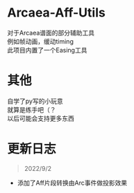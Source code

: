 # Arcaea-Aff-Utils

对于Arcaea谱面的部分辅助工具  
例如帧动画，缓动timing  
此项目内置了一个Easing工具

# 其他

自学了py写的小玩意  
就算是练手吧（？  
以后可能会支持更多东西

# 更新日志

> 2022/9/2  
- 添加了Aff片段转换由Arc事件做投影效果
